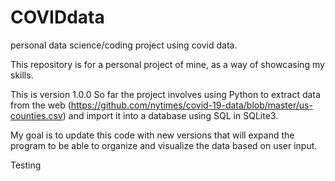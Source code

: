 # COVIDdata
personal data science/coding project using covid data.


This repository is for a personal project of mine, as a way of showcasing my skills.

This is version 1.0.0
So far the project involves using Python to extract data from the web (https://github.com/nytimes/covid-19-data/blob/master/us-counties.csv) and import it into a database using SQL in SQLite3.

My goal is to update this code with new versions that will expand the program to be able to organize and visualize the data based on user input.

Testing
